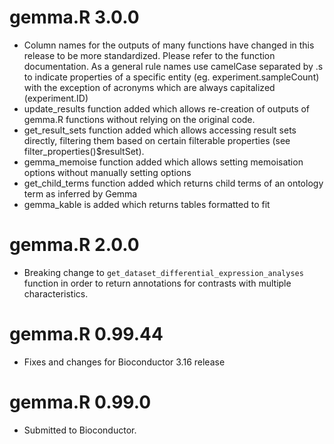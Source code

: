 # gemma.R 3.0.0

* Column names for the outputs of many functions have changed in this release to be more standardized. Please refer to the function documentation. As a general rule names use camelCase separated by .s to indicate properties of a specific entity (eg. experiment.sampleCount) with the exception of acronyms which are always capitalized (experiment.ID)
* update_results function added which allows re-creation of outputs of gemma.R functions without relying on the original code.
* get_result_sets function added which allows accessing result sets directly, filtering them based on certain filterable properties (see filter_properties()$resultSet).
* gemma_memoise function added which allows setting memoisation options without manually setting options
* get_child_terms function added which returns child terms of an ontology term as inferred by Gemma
* gemma_kable is added which returns tables formatted to fit 

# gemma.R 2.0.0
* Breaking change to `get_dataset_differential_expression_analyses` function in order to return annotations for contrasts with multiple characteristics.

# gemma.R 0.99.44
* Fixes and changes for Bioconductor 3.16 release

# gemma.R 0.99.0
* Submitted to Bioconductor.
